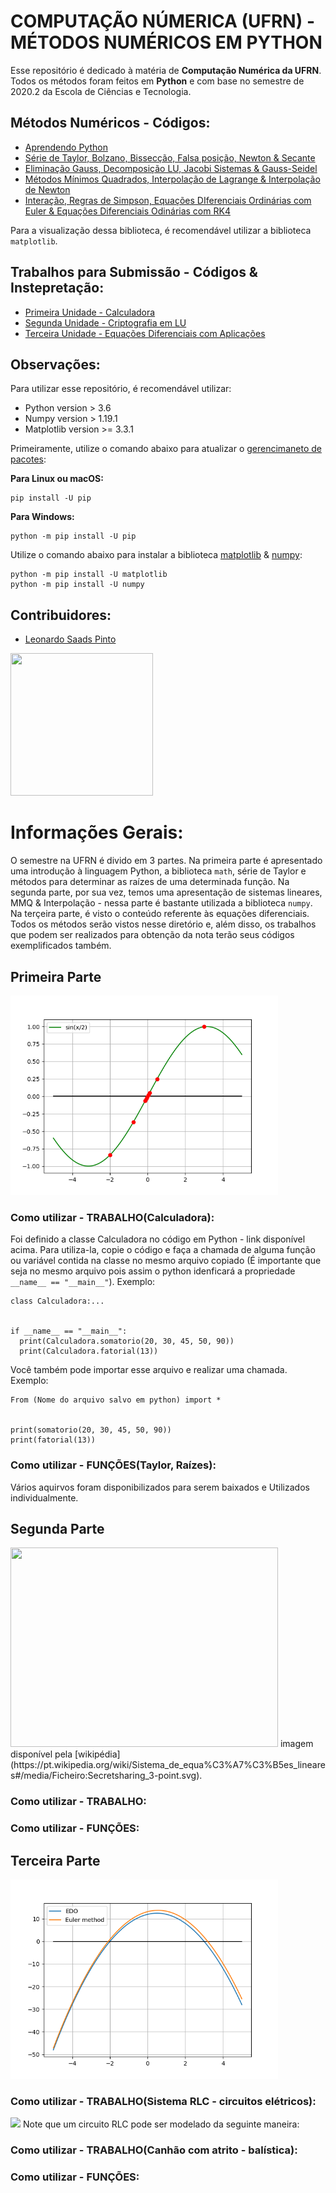 # COMPUTAÇÃO NÚMERICA (UFRN) - MÉTODOS NUMÉRICOS EM PYTHON 
Esse repositório é dedicado à matéria de **Computação Numérica da UFRN**. Todos os métodos foram feitos em **Python** e com base no semestre de 2020.2 da Escola de Ciências e Tecnologia.

## Métodos Numéricos - Códigos:
* [Aprendendo Python](https://github.com/leonardoSaaads/ECT_CN/blob/main/Aprendendo_Python_Basico)
* [Série de Taylor, Bolzano, Bissecção, Falsa posição, Newton & Secante](https://github.com/leonardoSaaads/ECT_CN/tree/main/Primeira%20Parte)
* [Eliminação Gauss, Decomposição LU, Jacobi Sistemas & Gauss-Seidel]()
* [Métodos Mínimos Quadrados, Interpolação de Lagrange & Interpolação de Newton]()
* [Interação, Regras de Simpson, Equações DIferenciais Ordinárias com Euler & Equações Diferenciais Odinárias com RK4]()

Para a visualização dessa biblioteca, é recomendável utilizar a biblioteca ```matplotlib```.

## Trabalhos para Submissão - Códigos & Instepretação:
* [Primeira Unidade - Calculadora](https://github.com/leonardoSaaads/ECT_CN/blob/main/TRABALHOS%20-(Calculadora%2C%20Criptografia%20%26%20Equac.%20Dif)/Calculadora.py)
* [Segunda Unidade - Criptografia em LU]()
* [Terceira Unidade - Equações Diferenciais com Aplicações]()

## Observações:
Para utilizar esse repositório, é recomendável utilizar:
* Python version > 3.6
* Numpy version > 1.19.1
* Matplotlib version >= 3.3.1

Primeiramente, utilize o comando abaixo para atualizar o [gerencimaneto de pacotes](https://pip.pypa.io/en/stable/installing/):

**Para Linux ou macOS:**
```
pip install -U pip
```
**Para Windows:**
```
python -m pip install -U pip
```

Utilize o comando abaixo para instalar a biblioteca [matplotlib](https://matplotlib.org/users/installing.html) & [numpy](https://numpy.org/install/):
```
python -m pip install -U matplotlib
python -m pip install -U numpy
```

## Contribuidores:
* [Leonardo Saads Pinto](https://github.com/leonardoSaaads)

<img style="-webkit-user-select: none;margin: auto;cursor: zoom-in;" src="https://user-images.githubusercontent.com/69808278/100530830-dd911500-31d5-11eb-9e87-8dcd51f92082.png" width="228" height="228">

# Informações Gerais:
O semestre na UFRN é divido em 3 partes. Na primeira parte é apresentado uma introdução à linguagem Python, a biblioteca ```math```, série de Taylor e métodos para determinar as raízes de uma determinada função. Na segunda parte, por sua vez, temos uma apresentação de sistemas lineares, MMQ & Interpolação - nessa parte é bastante utilizada a biblioteca ```numpy```. Na terçeira parte, é visto o conteúdo referente às equações diferenciais.
Todos os métodos serão vistos nesse diretório e, além disso, os trabalhos que podem ser realizados para obtenção da nota terão seus códigos exemplificados também.

## Primeira Parte
<img style="-webkit-user-select: none;margin: auto;cursor: zoom-in;" src="https://raw.githubusercontent.com/leonardoSaaads/ECT_CN/main/imagens/bissec%C3%A7%C3%A3o.png" width="428" height="319">

### Como utilizar - TRABALHO(Calculadora):
Foi definido a classe Calculadora no código em Python - link disponível acima. Para utiliza-la, copie o código e faça a chamada de alguma função ou variável contida na classe no mesmo arquivo copiado (É importante que seja no mesmo arquivo pois assim o python idenficará a propriedade `__name__ == "__main__"`).
Exemplo:
```
class Calculadora:...


if __name__ == "__main__":
  print(Calculadora.somatorio(20, 30, 45, 50, 90))
  print(Calculadora.fatorial(13))
```

Você também pode importar esse arquivo e realizar uma chamada. Exemplo:

```
From (Nome do arquivo salvo em python) import *


print(somatorio(20, 30, 45, 50, 90))
print(fatorial(13))
```

### Como utilizar - FUNÇÕES(Taylor, Raízes):
Vários aquirvos foram disponibilizados para serem baixados e Utilizados individualmente.

## Segunda Parte
<img style="-webkit-user-select: none;margin: auto;cursor: zoom-in;" src="https://upload.wikimedia.org/wikipedia/commons/thumb/a/ab/Secretsharing_3-point.svg/800px-Secretsharing_3-point.svg.png" width="428" height="319">
imagem disponível pela [wikipédia](https://pt.wikipedia.org/wiki/Sistema_de_equa%C3%A7%C3%B5es_lineares#/media/Ficheiro:Secretsharing_3-point.svg).

### Como utilizar - TRABALHO:

### Como utilizar - FUNÇÕES:

## Terceira Parte
<img style="-webkit-user-select: none;margin: auto;cursor: zoom-in;" src="https://raw.githubusercontent.com/leonardoSaaads/ECT_CN/main/imagens/euler_method.png" width="428" height="319">

### Como utilizar - TRABALHO(Sistema RLC - circuitos elétricos):
<img style="-webkit-user-select: none;margin: auto;" src="https://upload.wikimedia.org/wikipedia/commons/4/4e/RLC_series_circuit.png">
Note que um circuito RLC pode ser modelado da seguinte maneira:

### Como utilizar - TRABALHO(Canhão com atrito - balística):

### Como utilizar - FUNÇÕES:
